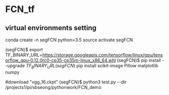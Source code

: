 # FCN_tf
## virtual environments setting
conda create -n segFCN python=3.5
source activate segFCN

(segFCN)$ export TF_BINARY_URL=https://storage.googleapis.com/tensorflow/linux/gpu/tensorflow_gpu-0.12.0rc0-cp35-cp35m-linux_x86_64.whl
(segFCN)$ pip install --upgrade $TF_BINARY_URL
(segFCN)$ pip install scikit-image Pillow matplotlib numpy

#download "vgg_16.ckpt"
(segFCN)$ python3 test.py --dir /projects1/pi/sbseong/pythonwork/FCN_demo

